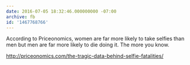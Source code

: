 ```yaml
---
date: 2016-07-05 18:32:46.000000000 -07:00
archive: fb
id: '1467768766'
---
```


According to Priceonomics, women are far more likely to take selfies than men but men are far more likely to die doing it. The more you know. 

http://priceonomics.com/the-tragic-data-behind-selfie-fatalities/
